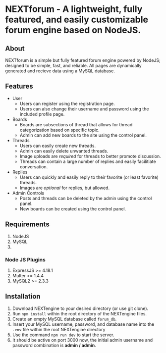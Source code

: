 NEXTforum - A lightweight, fully featured, and easily customizable forum engine based on NodeJS.
================================================================================================

About
----------
NEXTforum is a simple but fully featured forum engine powered by NodeJS; designed to be simple, fast, and reliable. All pages are dynamically generated and recieve data using a MySQL database.


Features
----------
- User
  - Users can register using the registration page.
  - Users can also change their username and password using the included profile page.
- Boards
  - Boards are subsections of thread that allows for thread categorization based on specific topic.
  - Admin can add new boards to the site using the control panel.
- Threads
  - Users can easily create new threads.
  - Admin can easily delete unwanted threads.
  - Image uploads are *required* for threads to better promote discussion.
  - Threads can contain a large number of replies and easily facilitiate conversation.
- Replies
  - Users can quickly and easily reply to their favorite (or least favorite) threads.
  - Images are *optional* for replies, but allowed.
- Admin Controls
  - Posts and threads can be deleted by the admin using the control panel.
  - New boards can be created using the control panel.


Requirements
----------------
1.  NodeJS
2.  MySQL
3.  
### Node JS Plugins
1.  ExpressJS >= 4.18.1
2.  Multer >= 1.4.4
3.  MySQL2 >= 2.3.3


Installation
----------------
1. Download NEXTengine to your desired directory (or use git clone).
2. Run ```npm install``` within the root directory of the NEXTengine files.
3. Create an empty MySQL database called ```forum_db```.
4. Insert your MySQL username, password, and database name into the ```.env``` file within the root NEXTengine directory
5. Use the command ```npm run dev``` to start the server.
6. It should be active on port 3000 now, the initial admin username and password combination is **admin / admin**.


